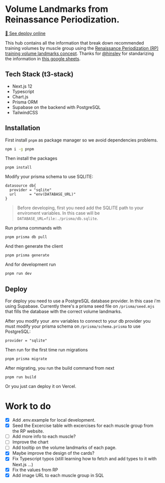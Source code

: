# Volume Landmarks from Reinassance Periodization.

[🔗 See deploy online](https://volume-landmarks-rp-rals.vercel.app/)

This hub contains all the information that break down recommended training volumes by muscle group using the [Renaissance Periodization (RP) training volume landmarks concept](https://www.youtube.com/playlist?list=PL1rSl6Pd49ImuKAUkyy37ziG1tB4v8Q77). Thanks for [@hinsley](https://github.com/hinsley) for standarizing the information in [this google sheets](https://docs.google.com/spreadsheets/d/1APqdi1zb1IXX1PxQEZRFgxYkOMAnxZBi6v003Qrp4z8/edit?usp=sharing).

## Tech Stack (t3-stack)

- Next.js 12
- Typescript
- Chart.js
- Prisma ORM
- Supabase on the backend with PostgreSQL
- TailwindCSS

## Installation

First install `pnpm` as package manager so we avoid dependencies problems.

```bash
npm i -g pnpm
```

Then install the packages

```
pnpm install
```

Modify your prisma schema to use SQLITE:

```prisma
datasource db{
  provider = "sqlite"
  url      = "env(DATABASE_URL)"
}
```

> Before developing, first you need add the SQLITE path to your enviroment variables. In this case will be `DATABASE_URL=file:./prisma/db.sqlite`.

Run prisma commands with

```
pnpm prisma db pull
```

And then generate the client

```
pnpm prisma generate
```

And for development run

```bash
pnpm run dev
```

## Deploy

For deploy you need to use a PostgreSQL database provider. In this case i'm using Supabase. Currently there's a prisma seed file on `/prisma/seed.mjs` that fills the database with the correct volume landmarks.

After you modify your .env variables to connect to your db provider you must modify your prisma schema on `/prisma/schema.prisma` to use PostgreSQL:

```prisma
provider = "sqlite"
```

Then run for the first time run migrations

```
pnpm prisma migrate
```

After migrating, you run the build command from next

```
pnpm run build
```

Or you just can deploy it on Vercel.

# Work to do

- [x] Add .env.example for local development.
- [x] Seed the Excercise table with excercises for each muscle group from the RP website.
- [ ] Add more info to each muscle?
- [ ] Improve the chart
- [ ] Add tooltip on the volume landmarks of each page.
- [x] Maybe improve the design of the cards?
- [x] Fix Typescript typos (still learning how to fetch and add types to it with Next.js ...)
- [x] Fix the values from RP
- [x] Add image URL to each muscle group in SQL
